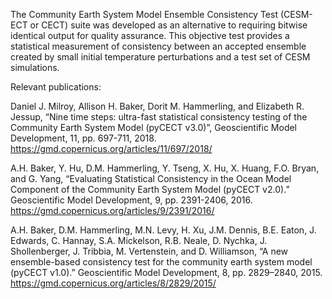 
The Community Earth System Model Ensemble
Consistency Test (CESM-ECT or CECT) suite was developed as an
alternative to requiring bitwise identical output for quality
assurance. This objective test provides a statistical measurement
of consistency between an accepted ensemble created
by small initial temperature perturbations and a test set of
CESM simulations.

Relevant publications:

Daniel J. Milroy, Allison H. Baker, Dorit M. Hammerling, and Elizabeth R. Jessup, “Nine time steps: ultra-fast statistical consistency testing of the Community Earth System Model (pyCECT v3.0)”, Geoscientific Model Development, 11, pp. 697-711, 2018.
https://gmd.copernicus.org/articles/11/697/2018/

A.H. Baker, Y. Hu, D.M. Hammerling, Y. Tseng, X. Hu, X. Huang, F.O. Bryan, and G. Yang, “Evaluating Statistical Consistency in the Ocean Model Component of the Community Earth System Model (pyCECT v2.0).” Geoscientific Model Development, 9, pp. 2391-2406, 2016.
https://gmd.copernicus.org/articles/9/2391/2016/

A.H. Baker, D.M. Hammerling, M.N. Levy, H. Xu, J.M. Dennis, B.E. Eaton, J. Edwards, C. Hannay, S.A. Mickelson, R.B. Neale, D. Nychka, J. Shollenberger, J. Tribbia, M. Vertenstein, and D. Williamson, “A new ensemble-based consistency test for the community earth system model (pyCECT v1.0).” Geoscientific Model Development, 8, pp. 2829–2840, 2015.
https://gmd.copernicus.org/articles/8/2829/2015/
